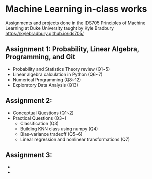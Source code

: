 # Machine Learning in-class works
Assignments and projects done in the IDS705 Principles of Machine Learning at Duke University taught by Kyle Bradbury
https://kylebradbury.github.io/ids705/


Assignment 1: Probability, Linear Algebra, Programming, and Git
-
- Probability and Statistics Theory review (Q1~5)
- Linear algebra calculation in Python (Q6~7)
- Numerical Programming (Q8~12)
- Exploratory Data Analysis (Q13)

Assignment 2:
- 
- Conceptual Questions (Q1~2)
- Practical Questions (Q3~)
  - Classification (Q3)
  - Building KNN class using numpy (Q4)
  - Bias-variance tradeoff (Q5~6)
  - Linear regression and nonlinear transformations (Q7)

Assignment 3:
- 
- 
- 
